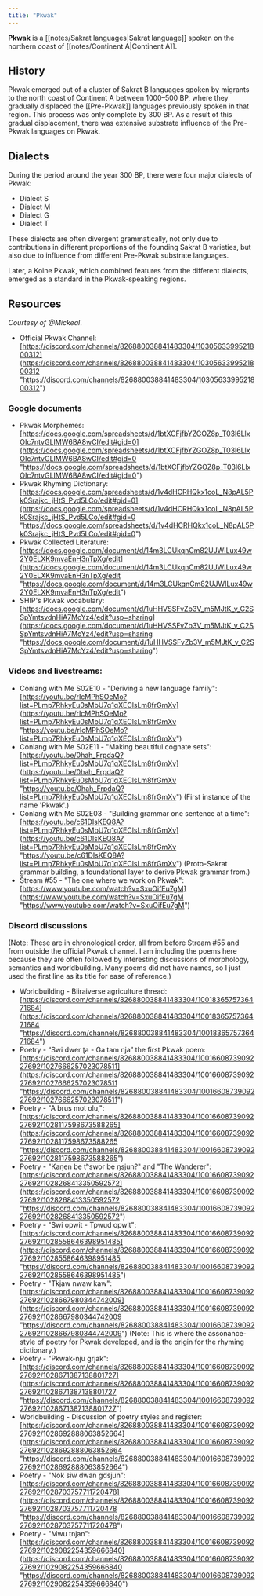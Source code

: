```yaml
---
title: "Pkwak"
---
```


**Pkwak** is a [[notes/Sakrat languages|Sakrat language]] spoken on the northern coast of [[notes/Continent A|Continent A]].

## History

Pkwak emerged out of a cluster of Sakrat B languages spoken by migrants to the north coast of Continent A between 1000–500 BP, where they gradually displaced the [[Pre-Pkwak]] languages previously spoken in that region. This process was only complete by 300 BP. As a result of this gradual displacement, there was extensive substrate influence of the Pre-Pkwak languages on Pkwak.

## Dialects

During the period around the year 300 BP, there were four major dialects of Pkwak: 

- Dialect S
- Dialect M
- Dialect G
- Dialect T

These dialects are often divergent grammatically, not only due to contributions in different proportions of the founding Sakrat B varieties, but also due to influence from different Pre-Pkwak substrate languages.

Later, a Koine Pkwak, which combined features from the different dialects, emerged as a standard in the Pkwak-speaking regions.

## Resources

_Courtesy of @Mickeal_.

- Official Pkwak Channel: [https://discord.com/channels/826880038841483304/1030563399521800312](https://discord.com/channels/826880038841483304/1030563399521800312 "https://discord.com/channels/826880038841483304/1030563399521800312") 

### Google documents

- Pkwak Morphemes: [https://docs.google.com/spreadsheets/d/1btXCFjfbYZGOZ8p_T03l6LlxOIc7ntvGLIMW6BA8wCI/edit#gid=0](https://docs.google.com/spreadsheets/d/1btXCFjfbYZGOZ8p_T03l6LlxOIc7ntvGLIMW6BA8wCI/edit#gid=0 "https://docs.google.com/spreadsheets/d/1btXCFjfbYZGOZ8p_T03l6LlxOIc7ntvGLIMW6BA8wCI/edit#gid=0") 
- Pkwak Rhyming Dictionary: [https://docs.google.com/spreadsheets/d/1v4dHCRHQkx1coL_N8pAL5Pk0Srajkc_jHtS_Pvd5LCo/edit#gid=0](https://docs.google.com/spreadsheets/d/1v4dHCRHQkx1coL_N8pAL5Pk0Srajkc_jHtS_Pvd5LCo/edit#gid=0 "https://docs.google.com/spreadsheets/d/1v4dHCRHQkx1coL_N8pAL5Pk0Srajkc_jHtS_Pvd5LCo/edit#gid=0") 
- Pkwak Collected Literature: [https://docs.google.com/document/d/14m3LCUkqnCm82UJWILux49w2Y0ELXK9mvaEnH3nTpXg/edit](https://docs.google.com/document/d/14m3LCUkqnCm82UJWILux49w2Y0ELXK9mvaEnH3nTpXg/edit "https://docs.google.com/document/d/14m3LCUkqnCm82UJWILux49w2Y0ELXK9mvaEnH3nTpXg/edit") 
- SHIP's Pkwak vocabulary: [https://docs.google.com/document/d/1uHHVSSFvZb3V_m5MJtK_v_C2SSpYmtsvdnHiA7MoYz4/edit?usp=sharing](https://docs.google.com/document/d/1uHHVSSFvZb3V_m5MJtK_v_C2SSpYmtsvdnHiA7MoYz4/edit?usp=sharing "https://docs.google.com/document/d/1uHHVSSFvZb3V_m5MJtK_v_C2SSpYmtsvdnHiA7MoYz4/edit?usp=sharing") 
 
### Videos and livestreams:

- Conlang with Me S02E10 - "Deriving a new language family": [https://youtu.be/rIcMPhSOeMo?list=PLmp7RhkyEu0sMbU7q1qXEClsLm8frGmXv](https://youtu.be/rIcMPhSOeMo?list=PLmp7RhkyEu0sMbU7q1qXEClsLm8frGmXv "https://youtu.be/rIcMPhSOeMo?list=PLmp7RhkyEu0sMbU7q1qXEClsLm8frGmXv")
- Conlang with Me S02E11 - "Making beautiful cognate sets": [https://youtu.be/0hah_FrpdaQ?list=PLmp7RhkyEu0sMbU7q1qXEClsLm8frGmXv](https://youtu.be/0hah_FrpdaQ?list=PLmp7RhkyEu0sMbU7q1qXEClsLm8frGmXv "https://youtu.be/0hah_FrpdaQ?list=PLmp7RhkyEu0sMbU7q1qXEClsLm8frGmXv") (First instance of the name 'Pkwak'.)
- Conlang with Me S02E03 - "Building grammar one sentence at a time": [https://youtu.be/c61DIsKEQ8A?list=PLmp7RhkyEu0sMbU7q1qXEClsLm8frGmXv](https://youtu.be/c61DIsKEQ8A?list=PLmp7RhkyEu0sMbU7q1qXEClsLm8frGmXv "https://youtu.be/c61DIsKEQ8A?list=PLmp7RhkyEu0sMbU7q1qXEClsLm8frGmXv") (Proto-Sakrat grammar building, a foundational layer to derive Pkwak grammar from.)
- Stream #55 - "The one where we work on Pkwak": [https://www.youtube.com/watch?v=SxuOifEu7gM](https://www.youtube.com/watch?v=SxuOifEu7gM "https://www.youtube.com/watch?v=SxuOifEu7gM")

### Discord discussions

(Note: These are in chronological order, all from before Stream #55 and from outside the official Pkwak channel. I am including the poems here because they are often followed by interesting discussions of morphology, semantics and worldbuilding. Many poems did not have names, so I just used the first line as its title for ease of reference.)

- Worldbuilding - Biiraiverse agriculture thread: [https://discord.com/channels/826880038841483304/1001836575736471684](https://discord.com/channels/826880038841483304/1001836575736471684 "https://discord.com/channels/826880038841483304/1001836575736471684") 
- Poetry - “Swi dwer ʈa - Ga tam nja” the first Pkwak poem: [https://discord.com/channels/826880038841483304/1001660873909227692/1027666257023078511](https://discord.com/channels/826880038841483304/1001660873909227692/1027666257023078511 "https://discord.com/channels/826880038841483304/1001660873909227692/1027666257023078511") 
- Poetry - "A brus mot olu,": [https://discord.com/channels/826880038841483304/1001660873909227692/1028117598673588265](https://discord.com/channels/826880038841483304/1001660873909227692/1028117598673588265 "https://discord.com/channels/826880038841483304/1001660873909227692/1028117598673588265") 
- Poetry - "Kaŋen be tʰswor be ŋsjun?" and "The Wanderer": [https://discord.com/channels/826880038841483304/1001660873909227692/1028268413350592572](https://discord.com/channels/826880038841483304/1001660873909227692/1028268413350592572 "https://discord.com/channels/826880038841483304/1001660873909227692/1028268413350592572") 
- Poetry - "Swi opwit - Tpwud opwit": [https://discord.com/channels/826880038841483304/1001660873909227692/1028558646398951485](https://discord.com/channels/826880038841483304/1001660873909227692/1028558646398951485 "https://discord.com/channels/826880038841483304/1001660873909227692/1028558646398951485") 
- Poetry - "Tkjaw nwaw kaw": [https://discord.com/channels/826880038841483304/1001660873909227692/1028667980344742009](https://discord.com/channels/826880038841483304/1001660873909227692/1028667980344742009 "https://discord.com/channels/826880038841483304/1001660873909227692/1028667980344742009") (Note: This is where the assonance-style of poetry for Pkwak developed, and is the origin for the rhyming dictionary.)
- Poetry - "Pkwak-nju grjak": [https://discord.com/channels/826880038841483304/1001660873909227692/1028671387138801727](https://discord.com/channels/826880038841483304/1001660873909227692/1028671387138801727 "https://discord.com/channels/826880038841483304/1001660873909227692/1028671387138801727") 
- Worldbuilding - Discussion of poetry styles and register: [https://discord.com/channels/826880038841483304/1001660873909227692/1028692888063852664](https://discord.com/channels/826880038841483304/1001660873909227692/1028692888063852664 "https://discord.com/channels/826880038841483304/1001660873909227692/1028692888063852664") 
- Poetry - "Nok siw dwan gdsjun": [https://discord.com/channels/826880038841483304/1001660873909227692/1028703757711720478](https://discord.com/channels/826880038841483304/1001660873909227692/1028703757711720478 "https://discord.com/channels/826880038841483304/1001660873909227692/1028703757711720478") 
- Poetry - "Mwu tnjan": [https://discord.com/channels/826880038841483304/1001660873909227692/1029082254359666840](https://discord.com/channels/826880038841483304/1001660873909227692/1029082254359666840 "https://discord.com/channels/826880038841483304/1001660873909227692/1029082254359666840")